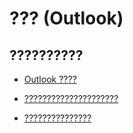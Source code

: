 
# ??? (Outlook)

## ??????????


- [Outlook ????](cbaa3192-6c27-26c0-ebd6-f6489c2e812e.md)
    
- [?????????????????????](99cef6bf-1bf6-706f-9972-22005a255416.md)
    
- [???????????????](23d87740-12eb-aa00-1cf5-4dfa5895722d.md)
    

